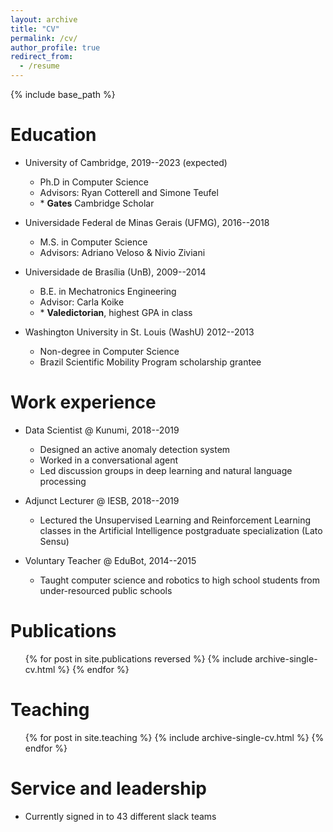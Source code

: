 ```yaml
---
layout: archive
title: "CV"
permalink: /cv/
author_profile: true
redirect_from:
  - /resume
---
```


{% include base_path %}

Education
======
* University of Cambridge, 2019--2023 (expected)
  * Ph.D in Computer Science
  * Advisors: Ryan Cotterell and Simone Teufel
  * \* **Gates** Cambridge Scholar

* Universidade Federal de Minas Gerais (UFMG), 2016--2018
  * M.S. in Computer Science
  * Advisors: Adriano Veloso & Nivio Ziviani

* Universidade de Brası́lia (UnB), 2009--2014
  * B.E. in Mechatronics Engineering
  * Advisor: Carla Koike
  * \* **Valedictorian**, highest GPA in class

* Washington University in St. Louis (WashU) 2012--2013
  * Non-degree in Computer Science
  * Brazil Scientific Mobility Program scholarship grantee

Work experience
======
* Data Scientist @ Kunumi, 2018--2019
  * Designed an active anomaly detection system
  * Worked in a conversational agent
  * Led discussion groups in deep learning and natural language processing

* Adjunct Lecturer @ IESB, 2018--2019
  * Lectured the Unsupervised Learning and Reinforcement Learning classes in the Artificial Intelligence postgraduate
specialization (Lato Sensu)

* Voluntary Teacher @ EduBot, 2014--2015
  * Taught computer science and robotics to high school students from under-resourced public schools


Publications
======
  <ul>{% for post in site.publications reversed %}
    {% include archive-single-cv.html %}
  {% endfor %}</ul>

<!-- Talks
======
  <ul>{% for post in site.talks %}
    {% include archive-single-talk-cv.html %}
  {% endfor %}</ul> -->

Teaching
======
  <ul>{% for post in site.teaching %}
    {% include archive-single-cv.html %}
  {% endfor %}</ul>

Service and leadership
======
* Currently signed in to 43 different slack teams
